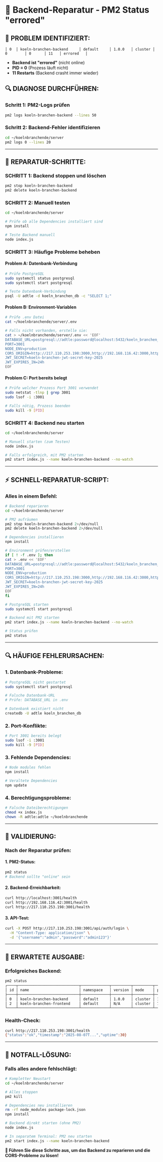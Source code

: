 # 🚨 Backend-Reparatur - PM2 Status "errored"

## 🎯 **PROBLEM IDENTIFIZIERT:**
```
│ 0  │ koeln-branchen-backend     │ default     │ 1.0.0   │ cluster │ 0        │ 0      │ 11   │ errored   │
```
- **Backend ist "errored"** (nicht online)
- **PID = 0** (Prozess läuft nicht)
- **11 Restarts** (Backend crasht immer wieder)

## 🔍 **DIAGNOSE DURCHFÜHREN:**

### **Schritt 1: PM2-Logs prüfen**
```bash
pm2 logs koeln-branchen-backend --lines 50
```

### **Schritt 2: Backend-Fehler identifizieren**
```bash
cd ~/koelnbranchende/server
pm2 logs 0 --lines 20
```

---

## 🚀 **REPARATUR-SCHRITTE:**

### **SCHRITT 1: Backend stoppen und löschen**
```bash
pm2 stop koeln-branchen-backend
pm2 delete koeln-branchen-backend
```

### **SCHRITT 2: Manuell testen**
```bash
cd ~/koelnbranchende/server

# Prüfe ob alle Dependencies installiert sind
npm install

# Teste Backend manuell
node index.js
```

### **SCHRITT 3: Häufige Probleme beheben**

#### **Problem A: Datenbank-Verbindung**
```bash
# Prüfe PostgreSQL
sudo systemctl status postgresql
sudo systemctl start postgresql

# Teste Datenbank-Verbindung
psql -U adtle -d koeln_branchen_db -c "SELECT 1;"
```

#### **Problem B: Environment-Variablen**
```bash
# Prüfe .env Datei
cat ~/koelnbranchende/server/.env

# Falls nicht vorhanden, erstelle sie:
cat > ~/koelnbranchende/server/.env << 'EOF'
DATABASE_URL=postgresql://adtle:password@localhost:5432/koeln_branchen_db
PORT=3001
NODE_ENV=production
CORS_ORIGIN=http://217.110.253.198:3000,http://192.168.116.42:3000,http://localhost:3000
JWT_SECRET=koeln-branchen-jwt-secret-key-2025
JWT_EXPIRES_IN=24h
EOF
```

#### **Problem C: Port bereits belegt**
```bash
# Prüfe welcher Prozess Port 3001 verwendet
sudo netstat -tlnp | grep 3001
sudo lsof -i :3001

# Falls nötig, Prozess beenden
sudo kill -9 [PID]
```

### **SCHRITT 4: Backend neu starten**
```bash
cd ~/koelnbranchende/server

# Manuell starten (zum Testen)
node index.js

# Falls erfolgreich, mit PM2 starten
pm2 start index.js --name koeln-branchen-backend --no-watch
```

---

## ⚡ **SCHNELL-REPARATUR-SCRIPT:**

### **Alles in einem Befehl:**
```bash
# Backend reparieren
cd ~/koelnbranchende/server

# PM2 aufräumen
pm2 stop koeln-branchen-backend 2>/dev/null
pm2 delete koeln-branchen-backend 2>/dev/null

# Dependencies installieren
npm install

# Environment prüfen/erstellen
if [ ! -f .env ]; then
cat > .env << 'EOF'
DATABASE_URL=postgresql://adtle:password@localhost:5432/koeln_branchen_db
PORT=3001
NODE_ENV=production
CORS_ORIGIN=http://217.110.253.198:3000,http://192.168.116.42:3000,http://localhost:3000
JWT_SECRET=koeln-branchen-jwt-secret-key-2025
JWT_EXPIRES_IN=24h
EOF
fi

# PostgreSQL starten
sudo systemctl start postgresql

# Backend mit PM2 starten
pm2 start index.js --name koeln-branchen-backend --no-watch

# Status prüfen
pm2 status
```

---

## 🔍 **HÄUFIGE FEHLERURSACHEN:**

### **1. Datenbank-Probleme:**
```bash
# PostgreSQL nicht gestartet
sudo systemctl start postgresql

# Falsche Datenbank-URL
# Prüfe: DATABASE_URL in .env

# Datenbank existiert nicht
createdb -U adtle koeln_branchen_db
```

### **2. Port-Konflikte:**
```bash
# Port 3001 bereits belegt
sudo lsof -i :3001
sudo kill -9 [PID]
```

### **3. Fehlende Dependencies:**
```bash
# Node modules fehlen
npm install

# Veraltete Dependencies
npm update
```

### **4. Berechtigungsprobleme:**
```bash
# Falsche Dateiberechtigungen
chmod +x index.js
chown -R adtle:adtle ~/koelnbranchende
```

---

## 🧪 **VALIDIERUNG:**

### **Nach der Reparatur prüfen:**

#### **1. PM2-Status:**
```bash
pm2 status
# Backend sollte "online" sein
```

#### **2. Backend-Erreichbarkeit:**
```bash
curl http://localhost:3001/health
curl http://192.168.116.42:3001/health
curl http://217.110.253.198:3001/health
```

#### **3. API-Test:**
```bash
curl -X POST http://217.110.253.198:3001/api/auth/login \
  -H "Content-Type: application/json" \
  -d '{"username":"admin","password":"admin123"}'
```

---

## 🎯 **ERWARTETE AUSGABE:**

### **Erfolgreiches Backend:**
```bash
pm2 status
┌────┬────────────────────────────┬─────────────┬─────────┬─────────┬──────────┬────────┬──────┬───────────┬──────────┬──────────┬──────────┬──────────┐
│ id │ name                       │ namespace   │ version │ mode    │ pid      │ uptime │ ↺    │ status    │ cpu      │ mem      │ user     │ watching │
├────┼────────────────────────────┼─────────────┼─────────┼─────────┼──────────┼────────┼──────┼───────────┼──────────┼──────────┼──────────┼──────────┤
│ 0  │ koeln-branchen-backend     │ default     │ 1.0.0   │ cluster │ 12345    │ 30s    │ 0    │ online    │ 0%       │ 45.2mb   │ adtle    │ disabled │
│ 2  │ koeln-branchen-frontend    │ default     │ N/A     │ cluster │ 79524    │ 111s   │ 11   │ online    │ 0%       │ 65.5mb   │ adtle    │ disabled │
└────┴────────────────────────────┴─────────────┴─────────┴─────────┴──────────┴────────┴──────┴───────────┴──────────┴──────────┴──────────┴──────────┘
```

### **Health-Check:**
```bash
curl http://217.110.253.198:3001/health
{"status":"ok","timestamp":"2025-08-07T...","uptime":30}
```

---

## 🚨 **NOTFALL-LÖSUNG:**

### **Falls alles andere fehlschlägt:**
```bash
# Kompletter Neustart
cd ~/koelnbranchende/server

# Alles stoppen
pm2 kill

# Dependencies neu installieren
rm -rf node_modules package-lock.json
npm install

# Backend direkt starten (ohne PM2)
node index.js

# In separatem Terminal: PM2 neu starten
pm2 start index.js --name koeln-branchen-backend
```

**🎯 Führen Sie diese Schritte aus, um das Backend zu reparieren und die CORS-Probleme zu lösen!**

